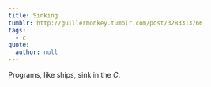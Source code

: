 ```yaml
---
title: Sinking
tumblr: http://guillermonkey.tumblr.com/post/3283313766
tags:
  - c
quote:
  author: null
---
```


Programs, like ships, sink in the *C*.
